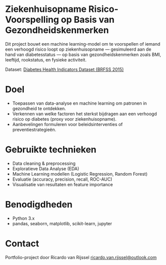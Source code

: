 # Ziekenhuisopname Risico-Voorspelling op Basis van Gezondheidskenmerken

Dit project bouwt een machine learning-model om te voorspellen of iemand een verhoogd risico loopt op ziekenhuisopname — gesimuleerd aan de hand van diabetesstatus — op basis van gezondheidskenmerken zoals BMI, leeftijd, rookstatus, en fysieke activiteit.

Dataset: [Diabetes Health Indicators Dataset (BRFSS 2015)](https://www.kaggle.com/datasets/alexteboul/diabetes-health-indicators-dataset)

# Doel
- Toepassen van data-analyse en machine learning om patronen in gezondheid te ontdekken.
- Verkennen van welke factoren het sterkst bijdragen aan een verhoogd risico op diabetes (proxy voor ziekenhuisopname).
- Aanbevelingen formuleren voor beleidsinterventies of preventiestrategieën.

# Gebruikte technieken
- Data cleaning & preprocessing
- Exploratieve Data Analyse (EDA)
- Machine Learning modellen (Logistic Regression, Random Forest)
- Evaluatie (accuracy, precision, recall, ROC-AUC)
- Visualisatie van resultaten en feature importance

# Benodigdheden
- Python 3.x
- pandas, seaborn, matplotlib, scikit-learn, jupyter

# Contact
Portfolio-project door Ricardo van Rijssel
ricardo.van.rijssel@outlook.com
